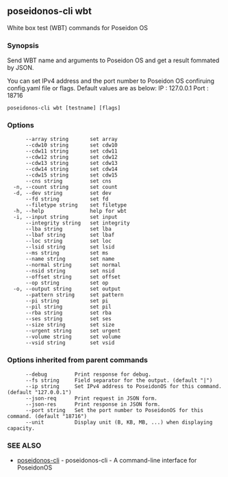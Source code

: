 ## poseidonos-cli wbt

White box test (WBT) commands for Poseidon OS

### Synopsis


Send WBT name and arguments to Poseidon OS and get a result fommated by JSON.

You can set IPv4 address and the port number to Poseidon OS confiruing config.yaml file or flags.
Default values are as below:
	IP   : 127.0.0.1
	Port : 18716


	  

```
poseidonos-cli wbt [testname] [flags]
```

### Options

```
      --array string       set array
      --cdw10 string       set cdw10
      --cdw11 string       set cdw11
      --cdw12 string       set cdw12
      --cdw13 string       set cdw13
      --cdw14 string       set cdw14
      --cdw15 string       set cdw15
      --cns string         set cns
  -n, --count string       set count
  -d, --dev string         set dev
      --fd string          set fd
      --filetype string    set filetype
  -h, --help               help for wbt
  -i, --input string       set input
      --integrity string   set integrity
      --lba string         set lba
      --lbaf string        set lbaf
      --loc string         set loc
      --lsid string        set lsid
      --ms string          set ms
      --name string        set name
      --normal string      set normal
      --nsid string        set nsid
      --offset string      set offset
      --op string          set op
  -o, --output string      set output
      --pattern string     set pattern
      --pi string          set pi
      --pil string         set pil
      --rba string         set rba
      --ses string         set ses
      --size string        set size
      --urgent string      set urgent
      --volume string      set volume
      --vsid string        set vsid
```

### Options inherited from parent commands

```
      --debug         Print response for debug.
      --fs string     Field separator for the output. (default "|")
      --ip string     Set IPv4 address to PoseidonOS for this command. (default "127.0.0.1")
      --json-req      Print request in JSON form.
      --json-res      Print response in JSON form.
      --port string   Set the port number to PoseidonOS for this command. (default "18716")
      --unit          Display unit (B, KB, MB, ...) when displaying capacity.
```

### SEE ALSO

* [poseidonos-cli](poseidonos-cli.md)	 - poseidonos-cli - A command-line interface for PoseidonOS

